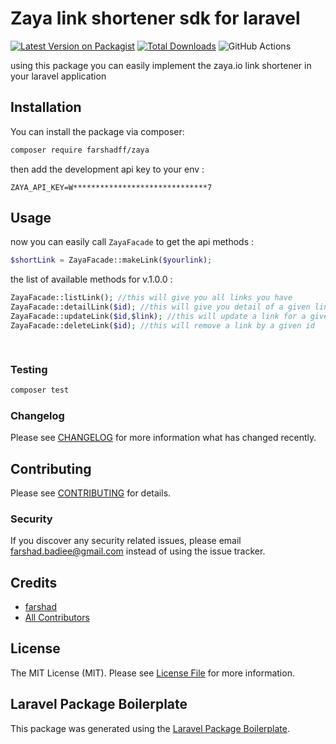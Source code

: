 # Zaya link shortener sdk for laravel

[![Latest Version on Packagist](https://img.shields.io/packagist/v/farshadff/zaya.svg?style=flat-square)](https://packagist.org/packages/farshadff/zaya)
[![Total Downloads](https://img.shields.io/packagist/dt/farshadff/zaya.svg?style=flat-square)](https://packagist.org/packages/farshadff/zaya)
![GitHub Actions](https://github.com/farshadff/zaya/actions/workflows/main.yml/badge.svg)

using this package you can easily implement the zaya.io link shortener in your laravel application
## Installation

You can install the package via composer:

```bash
composer require farshadff/zaya
```
then add the development api key to your env :
```angular2html
ZAYA_API_KEY=W******************************7
```
## Usage
now you can easily call `ZayaFacade` to get the api methods :

```php
$shortLink = ZayaFacade::makeLink($yourlink);
```
the list of available methods for v.1.0.0 :
```php
ZayaFacade::listLink(); //this will give you all links you have
ZayaFacade::detailLink($id); //this will give you detail of a given link
ZayaFacade::updateLink($id,$link); //this will update a link for a given id
ZayaFacade::deleteLink($id); //this will remove a link by a given id

 
```

### Testing

```bash
composer test
```

### Changelog

Please see [CHANGELOG](CHANGELOG.md) for more information what has changed recently.

## Contributing

Please see [CONTRIBUTING](CONTRIBUTING.md) for details.

### Security

If you discover any security related issues, please email farshad.badiee@gmail.com instead of using the issue tracker.

## Credits

-   [farshad](https://github.com/farshadff)
-   [All Contributors](../../contributors)

## License

The MIT License (MIT). Please see [License File](LICENSE.md) for more information.

## Laravel Package Boilerplate

This package was generated using the [Laravel Package Boilerplate](https://laravelpackageboilerplate.com).
